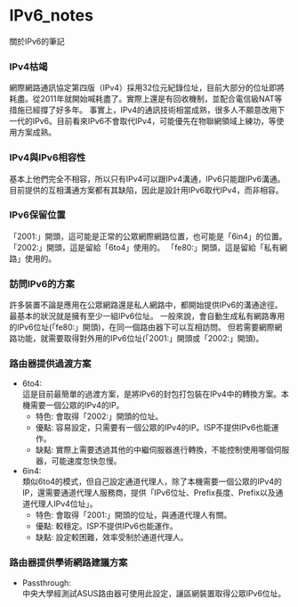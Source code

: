 # IPv6_notes
關於IPv6的筆記

### IPv4枯竭
網際網路通訊協定第四版（IPv4）採用32位元紀錄位址，目前大部分的位址即將耗盡。從2011年就開始喊耗盡了。實際上還是有回收機制，並配合電信級NAT等措施已經撐了好多年。
事實上，IPv4的通訊技術相當成熟，很多人不願意改用下一代的IPv6。目前看來IPv6不會取代IPv4，可能優先在物聯網領域上練功，等使用方案成熟。

### IPv4與IPv6相容性
基本上他們完全不相容，所以只有IPv4可以跟IPv4溝通，IPv6只能跟IPv6溝通。目前提供的互相溝通方案都有其缺陷，因此是設計用IPv6取代IPv4，而非相容。

### IPv6保留位置
「2001:」開頭，這可能是正常的公眾網際網路位置，也可能是「6in4」的位置。
「2002:」開頭，這是留給「6to4」使用的。
「fe80:」開頭，這是留給「私有網路」使用的。

### 訪問IPv6的方案
許多裝置不論是應用在公眾網路還是私人網路中，都開始提供IPv6的溝通途徑。最基本的狀況就是擁有至少一組IPv6位址。
一般來說，會自動生成私有網路專用的IPv6位址(「fe80:」開頭)，在同一個路由器下可以互相訪問。
但若需要網際網路功能，就需要取得對外用的IPv6位址(「2001:」開頭或「2002:」開頭)。

### 路由器提供過渡方案 
  + 6to4:  
  這是目前最簡單的過渡方案，是將IPv6的封包打包裝在IPv4中的轉換方案。本機需要一個公眾的IPv4的IP。
    + 特色: 會取得「2002:」開頭的位址。
    + 優點: 容易設定，只需要有一個公眾的IPv4的IP。ISP不提供IPv6也能運作。
    + 缺點: 實際上需要透過其他的中繼伺服器進行轉換，不能控制使用哪個伺服器，可能速度忽快忽慢。
  + 6in4:  
  類似6to4的模式，但自己設定通道代理人，除了本機需要一個公眾的IPv4的IP，還需要通道代理人服務商，提供「IPv6位址、Prefix長度、Prefix以及通道代理人IPv4位址」。
    + 特色: 會取得「2001:」開頭的位址，與通道代理人有關。
    + 優點: 較穩定。ISP不提供IPv6也能運作。
    + 缺點: 設定較困難，效率受制於通道代理人。

### 路由器提供學術網路建議方案
  + Passthrough:  
  中央大學經測試ASUS路由器可使用此設定，讓區網裝置取得公眾IPv6位址。
  
  
  
  
